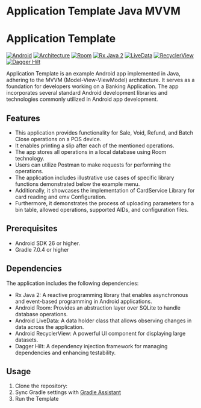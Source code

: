 # Application Template Java MVVM

# Application Template

[![Android](https://img.shields.io/badge/Android-SDK%2021%2B-green.svg)](https://developer.android.com/)
[![Architecture](https://img.shields.io/badge/Architecture-MVVM-orange.svg)](https://developer.android.com/topic/architecture?hl=tr)
[![Room](https://img.shields.io/badge/Room-2.4.0-blueviolet.svg)](https://developer.android.com/training/data-storage/room)
[![Rx Java 2](https://img.shields.io/badge/RxJava2-2.2.21-blueviolet.svg)](hhttps://reactivex.io/)
[![LiveData](https://img.shields.io/badge/LiveData-2.3.1-green.svg)](https://developer.android.com/topic/libraries/architecture/livedata)
[![RecyclerView](https://img.shields.io/badge/RecyclerView-1.3.0-brightgreen.svg)](https://developer.android.com/jetpack/androidx/releases/recyclerview)
[![Dagger Hilt](https://img.shields.io/badge/Dagger%20Hilt-2.38.1-red.svg)](https://dagger.dev/hilt/)

Application Template is an example Android app implemented in Java, 
adhering to the MVVM (Model-View-ViewModel) architecture. It serves as a foundation 
for developers working on a Banking Application. The app incorporates several standard 
Android development libraries and technologies commonly utilized in Android app development.

## Features

- This application provides functionality for Sale, Void, Refund, and Batch Close operations on a POS device.
- It enables printing a slip after each of the mentioned operations.
- The app stores all operations in a local database using Room technology.
- Users can utilize Postman to make requests for performing the operations.
- The application includes illustrative use cases of specific library functions demonstrated below the example menu.
- Additionally, it showcases the implementation of CardService Library for card reading and emv Configuration.
- Furthermore, it demonstrates the process of uploading parameters for a bin table, allowed operations, supported AIDs, and configuration files.

## Prerequisites

- Android SDK 26 or higher.
- Gradle 7.0.4 or higher

## Dependencies

The application includes the following dependencies:

- Rx Java 2: A reactive programming library that enables asynchronous and event-based programming in Android applications.
- Android Room: Provides an abstraction layer over SQLite to handle database operations.
- Android LiveData: A data holder class that allows observing changes in data across the application.
- Android RecyclerView: A powerful UI component for displaying large datasets.
- Dagger Hilt: A dependency injection framework for managing dependencies and enhancing testability.

## Usage

1. Clone the repository:
2. Sync Gradle settings with [Gradle Assistant](https://developer.android.com/build/agp-upgrade-assistant)
3. Run the Template

